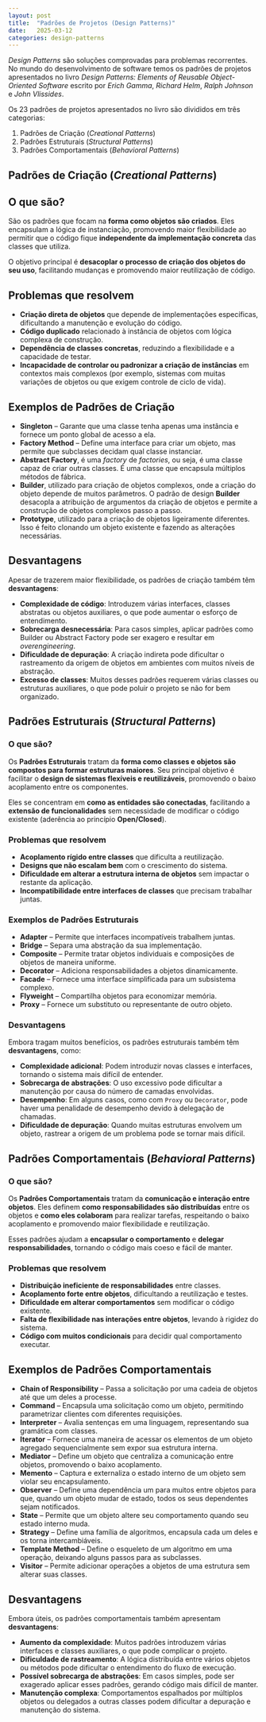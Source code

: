 ```yaml
---
layout: post
title:  "Padrões de Projetos (Design Patterns)"
date:   2025-03-12 
categories: design-patterns
---
```


*Design Patterns* são soluções comprovadas para problemas recorrentes. No
mundo do desenvolvimento de software temos os padrões de projetos apresentados
no livro *Design Patterns: Elements of Reusable Object-Oriented Software*
escrito por *Erich Gamma*, *Richard Helm*, *Ralph Johnson* e *John Vlissides*.

Os 23 padrões de projetos apresentados no livro são divididos em três categorias:

1. Padrões de Criação (*Creational Patterns*)
2. Padrões Estruturais (*Structural Patterns*)
3. Padrões Comportamentais (*Behavioral Patterns*)

## Padrões de Criação (*Creational Patterns*)

## O que são?

São os padrões que focam na **forma como objetos são criados**. Eles encapsulam 
a lógica de instanciação, promovendo maior flexibilidade ao permitir que o 
código fique **independente da implementação concreta** das classes que utiliza.

O objetivo principal é **desacoplar o processo de criação dos objetos do seu 
uso**, facilitando mudanças e promovendo maior reutilização de código.

## Problemas que resolvem

* **Criação direta de objetos** que depende de implementações específicas, 
dificultando a manutenção e evolução do código.
* **Código duplicado** relacionado à instância de objetos com lógica complexa 
de construção.
* **Dependência de classes concretas**, reduzindo a flexibilidade e a 
capacidade de testar.
* **Incapacidade de controlar ou padronizar a criação de instâncias** em 
contextos mais complexos (por exemplo, sistemas com muitas variações de objetos 
ou que exigem controle de ciclo de vida).

## Exemplos de Padrões de Criação

* **Singleton** – Garante que uma classe tenha apenas uma instância e fornece 
um ponto global de acesso a ela.
* **Factory Method** – Define uma interface para criar um objeto, mas permite 
que subclasses decidam qual classe instanciar.
* **Abstract Factory**, é uma *factory* de *factories*, ou seja, é uma classe 
capaz de criar outras classes. É uma classe que encapsula múltiplos métodos de 
fábrica.
* **Builder**, utilizado para criação de objetos complexos, onde a criação do 
objeto depende de muitos parâmetros. O padrão de design **Builder** desacopla a 
atribuição de argumentos da criação de objetos e permite a construção de objetos 
complexos passo a passo. 
* **Prototype**, utilizado para a criação de objetos ligeiramente diferentes.
Isso é feito clonando um objeto existente e fazendo as alterações necessárias.

## Desvantagens

Apesar de trazerem maior flexibilidade, os padrões de criação também têm 
**desvantagens**:

* **Complexidade de código**: Introduzem várias interfaces, classes abstratas 
ou objetos auxiliares, o que pode aumentar o esforço de entendimento.
* **Sobrecarga desnecessária**: Para casos simples, aplicar padrões como Builder 
ou Abstract Factory pode ser exagero e resultar em *overengineering*.
* **Dificuldade de depuração**: A criação indireta pode dificultar o 
rastreamento da origem de objetos em ambientes com muitos níveis de abstração.
* **Excesso de classes**: Muitos desses padrões requerem várias classes ou 
estruturas auxiliares, o que pode poluir o projeto se não for bem organizado.

## Padrões Estruturais (*Structural Patterns*)

### O que são?

Os **Padrões Estruturais** tratam da **forma como classes e objetos são 
compostos para formar estruturas maiores**. Seu principal objetivo é facilitar 
o **design de sistemas flexíveis e reutilizáveis**, promovendo o baixo 
acoplamento entre os componentes.

Eles se concentram em **como as entidades são conectadas**, facilitando a 
**extensão de funcionalidades** sem necessidade de modificar o código 
existente (aderência ao princípio **Open/Closed**).

### Problemas que resolvem

* **Acoplamento rígido entre classes** que dificulta a reutilização.
* **Designs que não escalam bem** com o crescimento do sistema.
* **Dificuldade em alterar a estrutura interna de objetos** sem impactar o 
restante da aplicação.
* **Incompatibilidade entre interfaces de classes** que precisam trabalhar juntas.

### Exemplos de Padrões Estruturais

* **Adapter** – Permite que interfaces incompatíveis trabalhem juntas.
* **Bridge** – Separa uma abstração da sua implementação.
* **Composite** – Permite tratar objetos individuais e composições de objetos 
de maneira uniforme.
* **Decorator** – Adiciona responsabilidades a objetos dinamicamente.
* **Facade** – Fornece uma interface simplificada para um subsistema complexo.
* **Flyweight** – Compartilha objetos para economizar memória.
* **Proxy** – Fornece um substituto ou representante de outro objeto.

### Desvantagens

Embora tragam muitos benefícios, os padrões estruturais também têm 
**desvantagens**, como:

* **Complexidade adicional**: Podem introduzir novas classes e interfaces, 
tornando o sistema mais difícil de entender.
* **Sobrecarga de abstrações**: O uso excessivo pode dificultar a manutenção por 
causa do número de camadas envolvidas.
* **Desempenho**: Em alguns casos, como com `Proxy` ou `Decorator`, pode haver 
uma penalidade de desempenho devido à delegação de chamadas.
* **Dificuldade de depuração**: Quando muitas estruturas envolvem um objeto, 
rastrear a origem de um problema pode se tornar mais difícil.

## Padrões Comportamentais (*Behavioral Patterns*)

### O que são?

Os **Padrões Comportamentais** tratam da **comunicação e interação entre 
objetos**. Eles definem **como responsabilidades são distribuídas** entre os 
objetos e **como eles colaboram** para realizar tarefas, respeitando o baixo 
acoplamento e promovendo maior flexibilidade e reutilização.

Esses padrões ajudam a **encapsular o comportamento** e 
**delegar responsabilidades**, tornando o código mais coeso e fácil de manter.

### Problemas que resolvem

* **Distribuição ineficiente de responsabilidades** entre classes.
* **Acoplamento forte entre objetos**, dificultando a reutilização e testes.
* **Dificuldade em alterar comportamentos** sem modificar o código existente.
* **Falta de flexibilidade nas interações entre objetos**, levando à rigidez do 
sistema.
* **Código com muitos condicionais** para decidir qual comportamento executar.

## Exemplos de Padrões Comportamentais

* **Chain of Responsibility** – Passa a solicitação por uma cadeia de objetos até 
que um deles a processe.
* **Command** – Encapsula uma solicitação como um objeto, permitindo parametrizar 
clientes com diferentes requisições.
* **Interpreter** – Avalia sentenças em uma linguagem, representando sua 
gramática com classes.
* **Iterator** – Fornece uma maneira de acessar os elementos de um objeto 
agregado sequencialmente sem expor sua estrutura interna.
* **Mediator** – Define um objeto que centraliza a comunicação entre objetos, 
promovendo o baixo acoplamento.
* **Memento** – Captura e externaliza o estado interno de um objeto sem violar 
seu encapsulamento.
* **Observer** – Define uma dependência um para muitos entre objetos para que, 
quando um objeto mudar de estado, todos os seus dependentes sejam notificados.
* **State** – Permite que um objeto altere seu comportamento quando seu estado 
interno muda.
* **Strategy** – Define uma família de algoritmos, encapsula cada um deles e 
os torna intercambiáveis.
* **Template Method** – Define o esqueleto de um algoritmo em uma operação, 
deixando alguns passos para as subclasses.
* **Visitor** – Permite adicionar operações a objetos de uma estrutura sem 
alterar suas classes.

## Desvantagens

Embora úteis, os padrões comportamentais também apresentam **desvantagens**:

* **Aumento da complexidade**: Muitos padrões introduzem várias interfaces e 
classes auxiliares, o que pode complicar o projeto.
* **Dificuldade de rastreamento**: A lógica distribuída entre vários objetos ou 
métodos pode dificultar o entendimento do fluxo de execução.
* **Possível sobrecarga de abstrações**: Em casos simples, pode ser exagerado 
aplicar esses padrões, gerando código mais difícil de manter.
* **Manutenção complexa**: Comportamentos espalhados por múltiplos objetos ou 
delegados a outras classes podem dificultar a depuração e manutenção do sistema.


